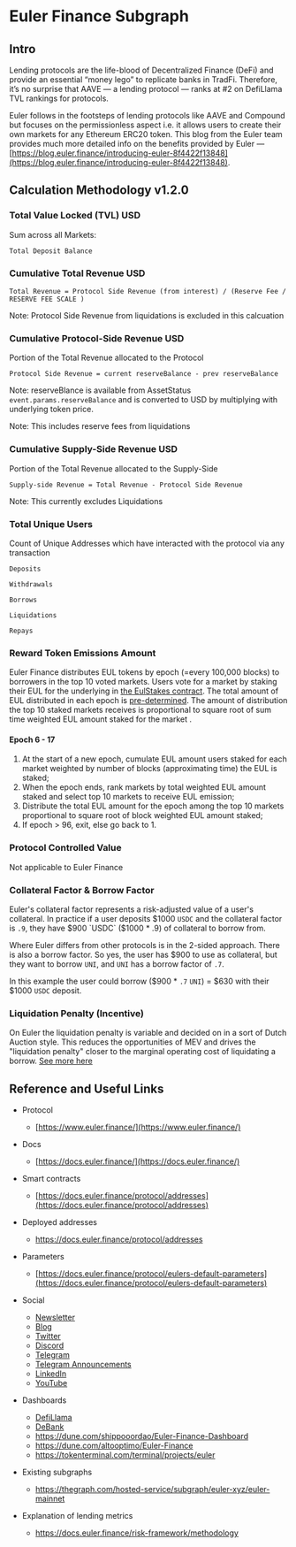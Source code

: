 # Euler Finance Subgraph

## Intro

Lending protocols are the life-blood of Decentralized Finance (DeFi) and provide an essential “money lego” to replicate banks in TradFi. Therefore, it’s no surprise that AAVE — a lending protocol — ranks at #2 on DefiLlama TVL rankings for protocols.

Euler follows in the footsteps of lending protocols like AAVE and Compound but focuses on the permissionless aspect i.e. it allows users to create their own markets for any Ethereum ERC20 token. This blog from the Euler team provides much more detailed info on the benefits provided by Euler — [https://blog.euler.finance/introducing-euler-8f4422f13848](https://blog.euler.finance/introducing-euler-8f4422f13848).

## Calculation Methodology v1.2.0

### Total Value Locked (TVL) USD

Sum across all Markets:

`Total Deposit Balance`

### Cumulative Total Revenue USD

`Total Revenue = Protocol Side Revenue (from interest) / (Reserve Fee / RESERVE FEE SCALE )`

Note: Protocol Side Revenue from liquidations is excluded in this calcuation

### Cumulative Protocol-Side Revenue USD

Portion of the Total Revenue allocated to the Protocol

`Protocol Side Revenue = current reserveBalance - prev reserveBalance`

Note: reserveBlance is available from AssetStatus `event.params.reserveBalance` and is converted to USD by multiplying with underlying token price.

Note: This includes reserve fees from liquidations

### Cumulative Supply-Side Revenue USD

Portion of the Total Revenue allocated to the Supply-Side

`Supply-side Revenue = Total Revenue - Protocol Side Revenue`

Note: This currently excludes Liquidations

### Total Unique Users

Count of Unique Addresses which have interacted with the protocol via any transaction

`Deposits`

`Withdrawals`

`Borrows`

`Liquidations`

`Repays`

### Reward Token Emissions Amount

Euler Finance distributes EUL tokens by epoch (=every 100,000 blocks) to borrowers in the top 10 voted markets. Users vote for a market by staking their EUL for the underlying in [the EulStakes contract](https://etherscan.io/address/0xc697BB6625D9f7AdcF0fbf0cbd4DcF50D8716cd3#code). The total amount of EUL distributed in each epoch is [pre-determined](https://docs.euler.finance/eul/distribution-1#eul-per-epoch). The amount of distribution the top 10 staked markets receives is proportional to square root of sum time weighted EUL amount staked for the market .

#### Epoch 6 - 17

1. At the start of a new epoch, cumulate EUL amount users staked for each market weighted by number of blocks (approximating time) the EUL is staked;
2. When the epoch ends, rank markets by total weighted EUL amount staked and select top 10 markets to receive EUL emission;
3. Distribute the total EUL amount for the epoch among the top 10 markets proportional to square root of block weighted EUL amount staked;
4. If epoch > 96, exit, else go back to 1.

### Protocol Controlled Value

Not applicable to Euler Finance

### Collateral Factor & Borrow Factor

Euler's collateral factor represents a risk-adjusted value of a user's collateral. In practice if a user deposits $1000 `USDC` and the collateral factor is `.9`, they have $900 `USDC` ($1000 \* .9) of collateral to borrow from.

Where Euler differs from other protocols is in the 2-sided approach. There is also a borrow factor. So yes, the user has $900 to use as collateral, but they want to borrow `UNI`, and `UNI` has a borrow factor of `.7`.

In this example the user could borrow ($900 \* `.7` `UNI`) = $630 with their $1000 `USDC` deposit.

### Liquidation Penalty (Incentive)

On Euler the liquidation penalty is variable and decided on in a sort of Dutch Auction style. This reduces the opportunities of MEV and drives the "liquidation penalty" closer to the marginal operating cost of liquidating a borrow. [See more here](https://docs.euler.finance/getting-started/white-paper#mev-resistance)

## Reference and Useful Links

- Protocol
  - [https://www.euler.finance/](https://www.euler.finance/)
- Docs
  - [https://docs.euler.finance/](https://docs.euler.finance/)
- Smart contracts

  - [https://docs.euler.finance/protocol/addresses](https://docs.euler.finance/protocol/addresses)

- Deployed addresses
  - https://docs.euler.finance/protocol/addresses
- Parameters
  - [https://docs.euler.finance/protocol/eulers-default-parameters](https://docs.euler.finance/protocol/eulers-default-parameters)
- Social
  - [Newsletter](https://newsletter.euler.finance/)
  - [Blog](https://blog.euler.finance/)
  - [Twitter](https://twitter.com/eulerfinance)
  - [Discord](https://t.co/yqSIrrJfWi?amp=1)
  - [Telegram](https://t.me/eulerfinance_official)
  - [Telegram Announcements](https://t.me/eulerfinance)
  - [LinkedIn](https://www.linkedin.com/company/euler-xyz/)
  - [YouTube](https://www.youtube.com/channel/UCoeP9dvbKoL17nqkNnUJBkg)
- Dashboards
  - [DefiLlama](https://defillama.com/protocol/euler)
  - [DeBank](https://debank.com/projects/euler)
  - https://dune.com/shippooordao/Euler-Finance-Dashboard
  - https://dune.com/altooptimo/Euler-Finance
  - https://tokenterminal.com/terminal/projects/euler
- Existing subgraphs
  - https://thegraph.com/hosted-service/subgraph/euler-xyz/euler-mainnet
- Explanation of lending metrics
  - https://docs.euler.finance/risk-framework/methodology
